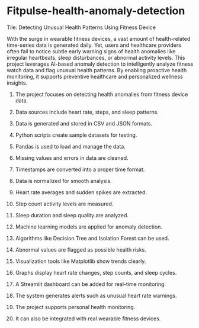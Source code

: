 # Fitpulse-health-anomaly-detection
Tile: Detecting Unusual Health Patterns Using Fitness Device

With the surge in wearable fitness devices, a vast amount of health-related time-series data is generated daily. Yet, users and healthcare providers often fail to notice subtle early warning signs of health anomalies like irregular heartbeats, sleep disturbances, or abnormal activity levels. This project leverages Al-based anomaly detection to intelligently analyze fitness watch data and flag unusual health patterns. By enabling proactive health monitoring, it supports preventive healthcare and personalized wellness insights.

1. The project focuses on detecting health anomalies from fitness device data.

2. Data sources include heart rate, steps, and sleep patterns.

3. Data is generated and stored in CSV and JSON formats.

4. Python scripts create sample datasets for testing.

5. Pandas is used to load and manage the data.

6. Missing values and errors in data are cleaned.

7. Timestamps are converted into a proper time format.

8. Data is normalized for smooth analysis.

9. Heart rate averages and sudden spikes are extracted.

10. Step count activity levels are measured.

11. Sleep duration and sleep quality are analyzed.

12. Machine learning models are applied for anomaly detection.

13. Algorithms like Decision Tree and Isolation Forest can be used.

14. Abnormal values are flagged as possible health risks.

15. Visualization tools like Matplotlib show trends clearly.

15. Graphs display heart rate changes, step counts, and sleep cycles.

16. A Streamlit dashboard can be added for real-time monitoring.

17. The system generates alerts such as unusual heart rate warnings.

18. The project supports personal health monitoring.

19. It can also be integrated with real wearable fitness devices.